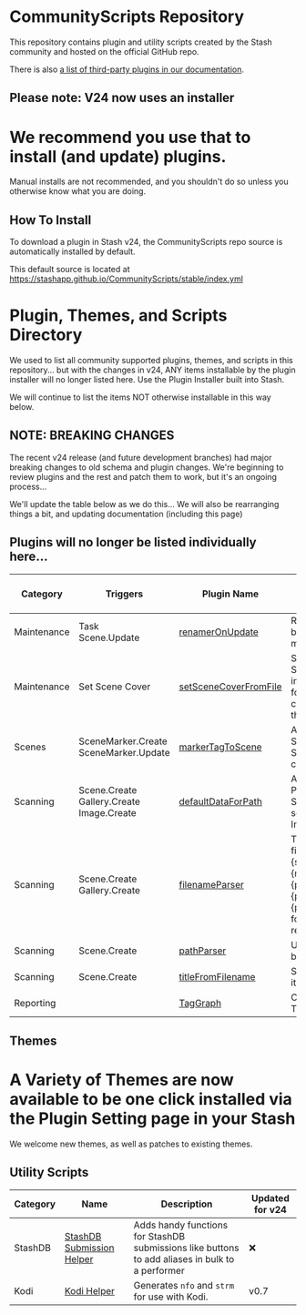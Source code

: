 # CommunityScripts Repository

This repository contains plugin and utility scripts created by the Stash community and hosted on the official GitHub repo.

There is also [a list of third-party plugins in our documentation](https://docs.stashapp.cc/add-ons/third-party-integrations).

## Please note: V24 now uses an installer

# We recommend you use that to install (and update) plugins.

Manual installs are not recommended, and you shouldn't do so unless you otherwise know what you are doing.

## How To Install

To download a plugin in Stash v24, the CommunityScripts repo source is automatically installed by default.

This default source is located at https://stashapp.github.io/CommunityScripts/stable/index.yml

# Plugin, Themes, and Scripts Directory

We used to list all community supported plugins, themes, and scripts in this repository...
but with the changes in v24, ANY items installable by the plugin installer will no longer listed here.
Use the Plugin Installer built into Stash.

We will continue to list the items NOT otherwise installable in this way below.

## NOTE: BREAKING CHANGES

The recent v24 release (and future development branches) had major breaking changes to old schema and plugin changes.
We're beginning to review plugins and the rest and patch them to work, but it's an ongoing process...

We'll update the table below as we do this...
We will also be rearranging things a bit, and updating documentation (including this page)

## Plugins will no longer be listed individually here...

| Category    | Triggers                                           | Plugin Name                                            | Description                                                                                                                                                             | Minimum Stash version                                                                               | Updated for v24            |
| ----------- | -------------------------------------------------- | ------------------------------------------------------ | ----------------------------------------------------------------------------------------------------------------------------------------------------------------------- | --------------------------------------------------------------------------------------------------- | -------------------------- |
| Maintenance | Task<br />Scene.Update                             | [renamerOnUpdate](plugins/renamerOnUpdate)             | Rename/Move your file based on Stash metadata.                                                                                                                          | v2.4                                                                                                | :white_check_mark: STOPGAP |
| Maintenance | Set Scene Cover                                    | [setSceneCoverFromFile](plugins/setSceneCoverFromFile) | Searchs Stash for Scenes with a cover image in the same folder and sets the cover image in stash to that image                                                          | v0.7                                                                                                | :x:                        |
| Scenes      | SceneMarker.Create<br />SceneMarker.Update         | [markerTagToScene](plugins/markerTagToScene)           | Adds primary tag of Scene Marker to the Scene on marker create/update.                                                                                                  | v0.8 ([46bbede](https://github.com/stashapp/stash/commit/46bbede9a07144797d6f26cf414205b390ca88f9)) | :x:                        |
| Scanning    | Scene.Create<br />Gallery.Create<br />Image.Create | [defaultDataForPath](plugins/defaultDataForPath)       | Adds configured Tags, Performers and/or Studio to all newly scanned Scenes, Images and Galleries..                                                                      | v0.8                                                                                                | :x:                        |
| Scanning    | Scene.Create<br />Gallery.Create                   | [filenameParser](plugins/filenameParser)               | Tries to parse filenames, primarily in {studio}.{year}.{month}.{day}.{performer1firstname}.{performer1lastname}.{performer2}.{title} format, into the respective fields | v0.10                                                                                               | :x:                        |
| Scanning    | Scene.Create                                       | [pathParser](plugins/pathParser)                       | Updates scene info based on the file path.                                                                                                                              | v0.17                                                                                               | :x:                        |
| Scanning    | Scene.Create                                       | [titleFromFilename](plugins/titleFromFilename)         | Sets the scene title to its filename                                                                                                                                    | v0.17                                                                                               | :x:                        |
| Reporting   |                                                    | [TagGraph](plugins/tagGraph)                           | Creates a visual of the Tag relations.                                                                                                                                  | v0.7                                                                                                | :x:                        |

## Themes

# A Variety of Themes are now available to be one click installed via the Plugin Setting page in your Stash

We welcome new themes, as well as patches to existing themes.

## Utility Scripts

| Category | Name                                                                | Description                                                                                     | Updated for v24 |
| -------- | ------------------------------------------------------------------- | ----------------------------------------------------------------------------------------------- | --------------- |
| StashDB  | [StashDB Submission Helper](/userscripts/StashDB_Submission_Helper) | Adds handy functions for StashDB submissions like buttons to add aliases in bulk to a performer | :x:             |
| Kodi     | [Kodi Helper](scripts/kodi-helper)                                  | Generates `nfo` and `strm` for use with Kodi.                                                   | v0.7            |
